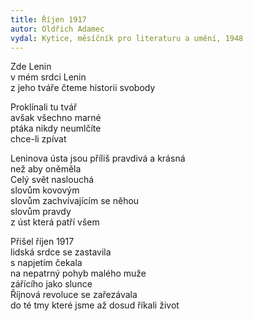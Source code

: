 ```yaml
---
title: Říjen 1917
autor: Oldřich Adamec
vydal: Kytice, měsíčník pro literaturu a umění, 1948
---
```

Zde Lenin    
v mém srdci Lenin    
z jeho tváře čteme historii svobody  
  
Proklínali tu tvář    
avšak všechno marné    
ptáka nikdy neumlčíte    
chce-li zpívat  
  
Leninova ústa jsou příliš pravdivá a krásná    
než aby oněměla    
Celý svět naslouchá    
slovům kovovým    
slovům zachvívajícím se něhou    
slovům pravdy    
z úst která patří všem    
  
Přišel říjen 1917    
lidská srdce se zastavila    
s napjetím čekala    
na nepatrný pohyb malého muže    
zářícího jako slunce    
Říjnová revoluce se zařezávala    
do té tmy které jsme až dosud říkali život